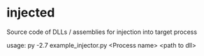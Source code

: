 # injected
Source code of DLLs / assemblies for injection into target process

usage:
py -2.7 example_injector.py \<Process name\> \<path to dll\>
